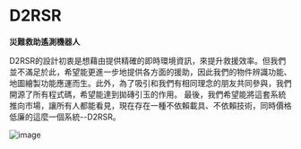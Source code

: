# D2RSR
**災難救助遙測機器人**

D2RSR的設計初衷是想藉由提供精確的即時環境資訊，來提升救援效率。但我們並不滿足於此，希望能更進一步地提供各方面的援助，因此我們的物件辨識功能、地圖繪製功能應運而生。此外，為了吸引和我們有相同理念的朋友共同參與，我們開源了所有程式碼，希望能達到拋磚引玉的作用。
最後，我們希望能將這套系統推向市場，讓所有人都能看見，現在存在一種不依賴載具、不依賴技術，同時價格低廉的這麼一個系統--D2RSR。


![image](https://github.com/Sanlin1030142/D2RSR/assets/101783358/37b5af7f-9e02-4f65-9828-83b9380b80a6)
